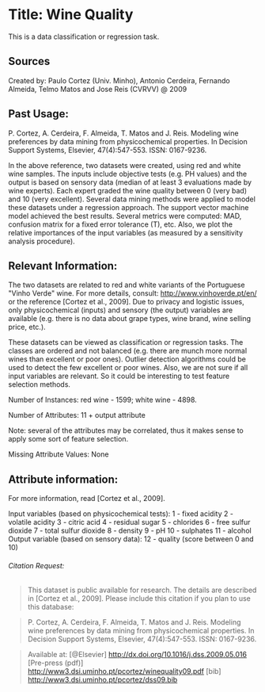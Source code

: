 # Title: Wine Quality 
This is a  data classification or regression task.

## Sources
   Created by: Paulo Cortez (Univ. Minho), Antonio Cerdeira, Fernando Almeida, Telmo Matos and Jose Reis (CVRVV) @ 2009
   
## Past Usage:

  P. Cortez, A. Cerdeira, F. Almeida, T. Matos and J. Reis. 
  Modeling wine preferences by data mining from physicochemical properties.
  In Decision Support Systems, Elsevier, 47(4):547-553. ISSN: 0167-9236.

  In the above reference, two datasets were created, using red and white wine samples.
  The inputs include objective tests (e.g. PH values) and the output is based on sensory data
  (median of at least 3 evaluations made by wine experts). Each expert graded the wine quality 
  between 0 (very bad) and 10 (very excellent). Several data mining methods were applied to model
  these datasets under a regression approach. The support vector machine model achieved the
  best results. Several metrics were computed: MAD, confusion matrix for a fixed error tolerance (T),
  etc. Also, we plot the relative importances of the input variables (as measured by a sensitivity
  analysis procedure).
 
## Relevant Information:

   The two datasets are related to red and white variants of the Portuguese "Vinho Verde" wine.
   For more details, consult: http://www.vinhoverde.pt/en/ or the reference [Cortez et al., 2009].
   Due to privacy and logistic issues, only physicochemical (inputs) and sensory (the output) variables 
   are available (e.g. there is no data about grape types, wine brand, wine selling price, etc.).

   These datasets can be viewed as classification or regression tasks.
   The classes are ordered and not balanced (e.g. there are munch more normal wines than
   excellent or poor ones). Outlier detection algorithms could be used to detect the few excellent
   or poor wines. Also, we are not sure if all input variables are relevant. So
   it could be interesting to test feature selection methods. 

Number of Instances: red wine - 1599; white wine - 4898. 

Number of Attributes: 11 + output attribute
  
   Note: several of the attributes may be correlated, thus it makes sense to apply some sort of
   feature selection.

Missing Attribute Values: None


## Attribute information:

   For more information, read [Cortez et al., 2009].

   Input variables (based on physicochemical tests):
   1 - fixed acidity
   2 - volatile acidity
   3 - citric acid
   4 - residual sugar
   5 - chlorides
   6 - free sulfur dioxide
   7 - total sulfur dioxide
   8 - density
   9 - pH
   10 - sulphates
   11 - alcohol
   Output variable (based on sensory data): 
   12 - quality (score between 0 and 10)

###### Citation Request:
  > This dataset is public available for research. The details are described in [Cortez et al., 2009]. 
  > Please include this citation if you plan to use this database:

  > P. Cortez, A. Cerdeira, F. Almeida, T. Matos and J. Reis. 
  > Modeling wine preferences by data mining from physicochemical properties.
  > In Decision Support Systems, Elsevier, 47(4):547-553. ISSN: 0167-9236.

  > Available at: [@Elsevier] http://dx.doi.org/10.1016/j.dss.2009.05.016
   >              [Pre-press (pdf)] http://www3.dsi.uminho.pt/pcortez/winequality09.pdf
   >              [bib] http://www3.dsi.uminho.pt/pcortez/dss09.bib